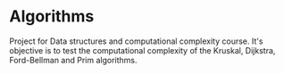 # Algorithms
Project for Data structures and computational complexity course. It's objective is to test the computational complexity of the Kruskal, Dijkstra, Ford-Bellman and Prim algorithms.
